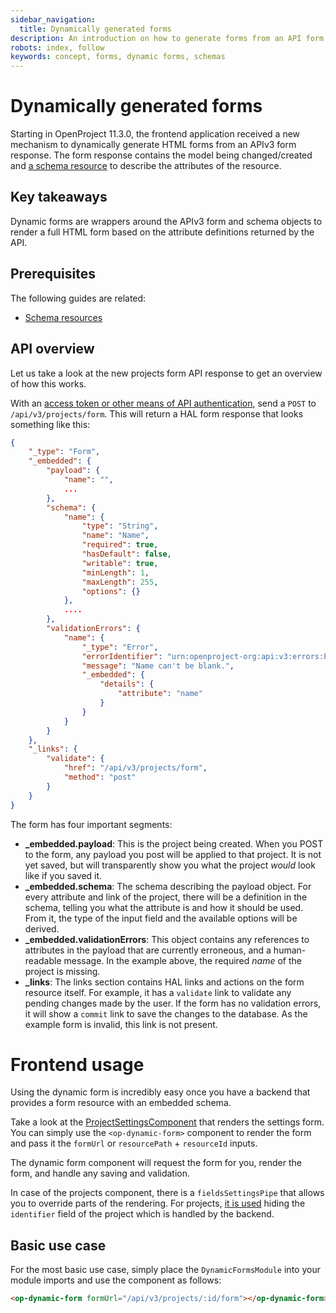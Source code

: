 ```yaml
---
sidebar_navigation:
  title: Dynamically generated forms
description: An introduction on how to generate forms from an API form object
robots: index, follow
keywords: concept, forms, dynamic forms, schemas
---
```




# Dynamically generated forms

Starting in OpenProject 11.3.0, the frontend application received a new mechanism to dynamically generate HTML forms from an APIv3 form response. The form response contains the model being changed/created and [a schema resource](../resource-schemas/) to describe the attributes of the resource.



## Key takeaways

Dynamic forms are wrappers around the APIv3 form and schema objects to render a full HTML form based on the attribute definitions returned by the API.

## Prerequisites

The following guides are related:

- [Schema resources](../resource-schemas/) 




## API overview

Let us take a look at the new projects form API response to get an overview of how this works.

With an [access token or other means of API authentication](../../../api/introduction/#header-authentication-1), send a `POST` to `/api/v3/projects/form`. This will return a HAL form response that looks something like this:



```json
{
    "_type": "Form",
    "_embedded": {
        "payload": {
            "name": "",
            ...
        },
        "schema": {
            "name": {
                "type": "String",
                "name": "Name",
                "required": true,
                "hasDefault": false,
                "writable": true,
                "minLength": 1,
                "maxLength": 255,
                "options": {}
            },
            ....
        },
        "validationErrors": {
            "name": {
                "_type": "Error",
                "errorIdentifier": "urn:openproject-org:api:v3:errors:PropertyConstraintViolation",
                "message": "Name can't be blank.",
                "_embedded": {
                    "details": {
                        "attribute": "name"
                    }
                }
            }
        }
    },
    "_links": {
        "validate": {
            "href": "/api/v3/projects/form",
            "method": "post"
        }
    }
}        
```



The form has four important segments:

- **_embedded.payload**: This is the project being created. When you POST to the form, any payload you post will be applied to that project. It is not yet saved, but will transparently show you what the project _would_ look like if you saved it.
- **_embedded.schema**: The schema describing the payload object. For every attribute and link of the project, there will be a definition in the schema, telling you what the attribute is and how it should be used. From it, the type of the input field and the available options will be derived.
- **_embedded.validationErrors**: This object contains any references to attributes in the payload that are currently erroneous, and a human-readable message. In the example above, the required _name_ of the project is missing.
- **_links**: The links section contains HAL links and actions on the form resource itself. For example, it has a `validate` link to validate any pending changes made by the user. If the form has no validation errors, it will show a `commit` link to save the changes to the database. As the example form is invalid, this link is not present.



# Frontend usage

Using the dynamic form is incredibly easy once you have a backend that provides a form resource with an embedded schema.

Take a look at the [ProjectSettingsComponent](https://github.com/opf/openproject/blob/dev/frontend/src/app/modules/projects/components/projects/projects.component.html) that renders the settings form. You can simply use the `<op-dynamic-form>` component to render the form and pass it the `formUrl` or `resourcePath` + `resourceId` inputs.

The dynamic form component will request the form for you, render the form, and handle any saving and validation.

In case of the projects component, there is a `fieldsSettingsPipe` that allows you to override parts of the rendering. For projects, [it is used](https://github.com/opf/openproject/blob/4700b77033c0161bb66986de253f0f4bccb8388e/frontend/src/app/modules/projects/components/projects/projects.component.ts#L31-L44) hiding the `identifier` field of the project which is handled by the backend.



## Basic use case

For the most basic use case, simply place the `DynamicFormsModule` into your module imports and use the component as follows:

```html
<op-dynamic-form formUrl="/api/v3/projects/:id/form"></op-dynamic-form>
```

